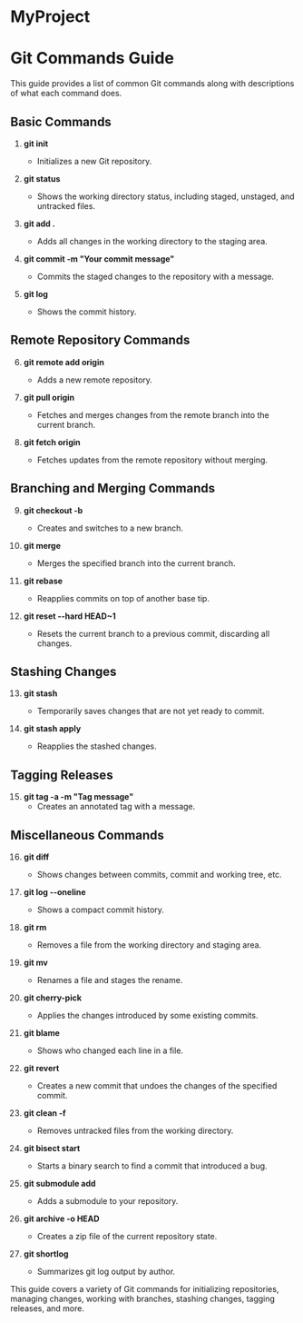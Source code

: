 # MyProject
# Git Commands Guide

This guide provides a list of common Git commands along with descriptions of what each command does.

## Basic Commands

1. **git init**
   - Initializes a new Git repository.

2. **git status**
   - Shows the working directory status, including staged, unstaged, and untracked files.

3. **git add .**
   - Adds all changes in the working directory to the staging area.

4. **git commit -m "Your commit message"**
   - Commits the staged changes to the repository with a message.

5. **git log**
   - Shows the commit history.

## Remote Repository Commands

6. **git remote add origin <remote-url>**
   - Adds a new remote repository.

7. **git pull origin <branch>**
   - Fetches and merges changes from the remote branch into the current branch.

8. **git fetch origin**
   - Fetches updates from the remote repository without merging.

## Branching and Merging Commands

9. **git checkout -b <branch>**
   - Creates and switches to a new branch.

10. **git merge <branch>**
    - Merges the specified branch into the current branch.

11. **git rebase <base-branch>**
    - Reapplies commits on top of another base tip.

12. **git reset --hard HEAD~1**
    - Resets the current branch to a previous commit, discarding all changes.

## Stashing Changes

13. **git stash**
    - Temporarily saves changes that are not yet ready to commit.

14. **git stash apply**
    - Reapplies the stashed changes.

## Tagging Releases

15. **git tag -a <tag-name> -m "Tag message"**
    - Creates an annotated tag with a message.

## Miscellaneous Commands

16. **git diff**
    - Shows changes between commits, commit and working tree, etc.

17. **git log --oneline**
    - Shows a compact commit history.

18. **git rm <filename>**
    - Removes a file from the working directory and staging area.

19. **git mv <old-filename> <new-filename>**
    - Renames a file and stages the rename.

20. **git cherry-pick <commit-hash>**
    - Applies the changes introduced by some existing commits.

21. **git blame <filename>**
    - Shows who changed each line in a file.

22. **git revert <commit-hash>**
    - Creates a new commit that undoes the changes of the specified commit.

23. **git clean -f**
    - Removes untracked files from the working directory.

24. **git bisect start**
    - Starts a binary search to find a commit that introduced a bug.

25. **git submodule add <repository-url>**
    - Adds a submodule to your repository.

26. **git archive -o <output-file> HEAD**
    - Creates a zip file of the current repository state.

27. **git shortlog**
    - Summarizes git log output by author.

This guide covers a variety of Git commands for initializing repositories, managing changes, working with branches, stashing changes, tagging releases, and more.

